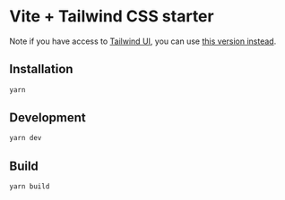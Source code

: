 # Vite + Tailwind CSS starter

Note if you have access to [Tailwind UI](https://tailwindui.com), you can use [this version instead](https://github.com/posva/vite-tailwind-starter).

## Installation

```sh
yarn
```

## Development

```sh
yarn dev
```

## Build

```sh
yarn build
```
